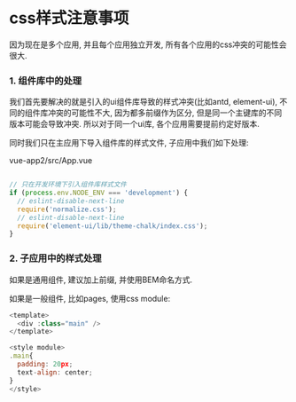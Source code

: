 # css样式注意事项

因为现在是多个应用, 并且每个应用独立开发, 所有各个应用的css冲突的可能性会很大.

### 1. 组件库中的处理

我们首先要解决的就是引入的ui组件库导致的样式冲突(比如antd, element-ui), 不同的组件库冲突的可能性不大, 因为都多前缀作为区分,
但是同一个主键库的不同版本可能会导致冲突. 所以对于同一个ui库, 各个应用需要提前约定好版本.

同时我们只在主应用下导入组件库的样式文件, 子应用中我们如下处理:

vue-app2/src/App.vue

```js

// 只在开发环境下引入组件库样式文件
if (process.env.NODE_ENV === 'development') {
  // eslint-disable-next-line
  require('normalize.css');
  // eslint-disable-next-line
  require('element-ui/lib/theme-chalk/index.css');
}
```

### 2. 子应用中的样式处理

如果是通用组件, 建议加上前缀, 并使用BEM命名方式.

如果是一般组件, 比如pages, 使用css module:

```js
<template>
  <div :class="main" />
</template>

<style module>
.main{
  padding: 20px;
  text-align: center;
}
</style>

```